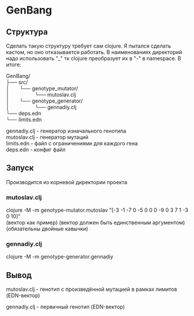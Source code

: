 # GenBang

## Структура
Сделать такую структуру требует сам clojure. Я пытался сделать кастом, но оно отказывается работать. В наименованиях директорий надо использовать "_" тк clojure преобразует их в "-" в namespace.
В итоге:

GenBang/ <br>
├── src/ <br>
│&emsp;&emsp;└── genotype_mutator/ <br>
│&emsp;&emsp;&emsp;&emsp;&emsp;└── mutoslav.clj <br>
│&emsp;&emsp;└── genotype_generator/ <br>
│&emsp;&emsp;&emsp;&emsp;&emsp;└── gennadiy.clj <br>
└── deps.edn <br>
└── limits.edn <br>

gennadiy.clj - генератор изначального генотипа <br>
mutoslav.clj - генератор мутаций <br>
limits.edn - файл с ограничениями для каждого гена <br>
deps.edn - конфиг файл <br>

## Запуск
Производится из корневой директории проекта

### mutoslav.clj
clojure -M -m genotype-mutator.mutoslav \"[-3 -1 -7 0 -5 0 0 0 -9 0 3 7 1 -3 0 10]\" <br>
(вектор как пример) (вектор должен быть единственным аргументом) (обязательны двойные кавычки)

### gennadiy.clj
clojure -M -m genotype-generator.gennadiy

## Вывод

mutoslav.clj - генотип с произведённой мутацией в рамках лимитов (EDN-вектор)

gennadiy.clj - первичный генотип (EDN-вектор)
